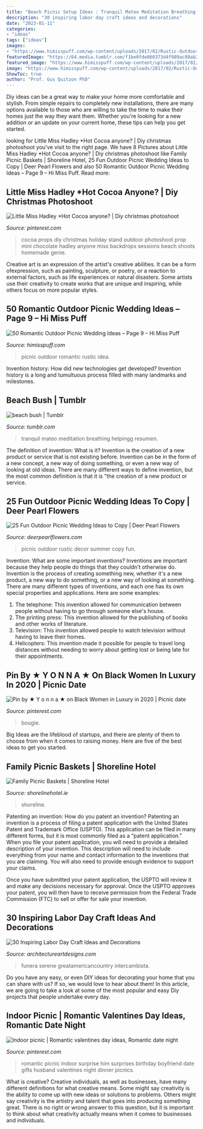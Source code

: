 ```yaml
---
title: "Beach Picnic Setup Ideas : Tranquil Mateo Meditation Breathing Helpingg Resumen"
description: "30 inspiring labor day craft ideas and decorations"
date: "2023-01-11"
categories:
- "ideas"
tags: ["ideas"]
images:
- "https://www.himisspuff.com/wp-content/uploads/2017/02/Rustic-Outdoor-Picnic-Wedding-Ideas-42.jpg"
featuredImage: "https://64.media.tumblr.com/f1be0fde860373d4f989ac80ab20f653/tumblr_pb2nk7fXqa1xnzt25o1_1280.jpg"
featured_image: "https://www.himisspuff.com/wp-content/uploads/2017/02/Rustic-Outdoor-Picnic-Wedding-Ideas-42.jpg"
image: "https://www.himisspuff.com/wp-content/uploads/2017/02/Rustic-Outdoor-Picnic-Wedding-Ideas-42.jpg"
ShowToc: true
author: "Prof. Gus Quitzon PhD"
---
```



Diy ideas can be a great way to make your home more comfortable and stylish. From simple repairs to completely new installations, there are many options available to those who are willing to take the time to make their homes just the way they want them. Whether you're looking for a new addition or an update on your current home, these tips can help you get started.

	

		
looking for Little Miss Hadley *Hot Cocoa anyone? | Diy christmas photoshoot you've visit to the right page. We have 8 Pictures about Little Miss Hadley *Hot Cocoa anyone? | Diy christmas photoshoot like Family Picnic Baskets | Shoreline Hotel, 25 Fun Outdoor Picnic Wedding Ideas to Copy | Deer Pearl Flowers and also 50 Romantic Outdoor Picnic Wedding Ideas – Page 9 – Hi Miss Puff. Read more:
		
    
## Little Miss Hadley *Hot Cocoa Anyone? | Diy Christmas Photoshoot

<img loading=lazy src="https://i.pinimg.com/736x/19/07/9b/19079b977283f9f9b9560b9aef2cf92f--diy-photo-props-holiday-photography.jpg" onerror="this.onerror=null;this.src='https://tse1.mm.bing.net/th?id=OIP.GUZTK0ji6SyBtEZ30LNNFAHaKr&amp;pid=15.1';" alt="Little Miss Hadley *Hot Cocoa anyone? | Diy christmas photoshoot">

_Source: pinterest.com_

>cocoa props diy christmas holiday stand outdoor photoshoot prop mini chocolate hadley anyone miss backdrops sessions beach shoots homemade genie. 

	

Creative art is an expression of the artist's creative abilities. It can be a form ofexpression, such as painting, sculpture, or poetry, or a reaction to external factors, such as life experiences or natural disasters. Some artists use their creativity to create works that are unique and inspiring, while others focus on more popular styles.

    
## 50 Romantic Outdoor Picnic Wedding Ideas – Page 9 – Hi Miss Puff

<img loading=lazy src="https://www.himisspuff.com/wp-content/uploads/2017/02/Rustic-Outdoor-Picnic-Wedding-Ideas-42.jpg" onerror="this.onerror=null;this.src='https://tse2.mm.bing.net/th?id=OIP.wfIyhLfeI2Yza9nw0V5wnwHaLG&amp;pid=15.1';" alt="50 Romantic Outdoor Picnic Wedding Ideas – Page 9 – Hi Miss Puff">

_Source: himisspuff.com_

>picnic outdoor romantic rustic idea. 

	

Invention history: How did new technologies get developed?
Invention history is a long and tumultuous process filled with many landmarks and milestones.

    
## Beach Bush | Tumblr

<img loading=lazy src="https://64.media.tumblr.com/f1be0fde860373d4f989ac80ab20f653/tumblr_pb2nk7fXqa1xnzt25o1_1280.jpg" onerror="this.onerror=null;this.src='https://tse3.mm.bing.net/th?id=OIP.2qMDh7mGW7jz5jmYe8Js8QHaE8&amp;pid=15.1';" alt="beach bush | Tumblr">

_Source: tumblr.com_

>tranquil mateo meditation breathing helpingg resumen. 

	

The definition of invention: What is it?
Invention is the creation of a new product or service that is not existing before. Invention can be in the form of a new concept, a new way of doing something, or even a new way of looking at old ideas. There are many different ways to define invention, but the most common definition is that it is "the creation of a new product or service.

    
## 25 Fun Outdoor Picnic Wedding Ideas To Copy | Deer Pearl Flowers

<img loading=lazy src="https://www.deerpearlflowers.com/wp-content/uploads/2017/02/Summer-Outdoor-Picnic-Wedding-Ideas-17.jpg" onerror="this.onerror=null;this.src='https://tse2.mm.bing.net/th?id=OIP.1XM1RLuiEirTpZ4D4m_-_QHaLI&amp;pid=15.1';" alt="25 Fun Outdoor Picnic Wedding Ideas to Copy | Deer Pearl Flowers">

_Source: deerpearlflowers.com_

>picnic outdoor rustic decor summer copy fun. 

	

Invention: What are some important inventions?
Inventions are important because they help people do things that they couldn't otherwise do. Invention is the process of creating something new, whether it's a new product, a new way to do something, or a new way of looking at something. There are many different types of inventions, and each one has its own special properties and applications. Here are some examples: 
1. The telephone: This invention allowed for communication between people without having to go through someone else's house.
2. The printing press: This invention allowed for the publishing of books and other works of literature.
3. Television: This invention allowed people to watch television without having to leave their homes.
4. Helicopters: This invention made it possible for people to travel long distances without needing to worry about getting lost or being late for their appointments.

    
## Pin By ★ Y O N N A ★ On Black Women In Luxury In 2020 | Picnic Date

<img loading=lazy src="https://i.pinimg.com/736x/81/38/d1/8138d127c89c38efa3d52b523d22c3ba.jpg" onerror="this.onerror=null;this.src='https://tse1.mm.bing.net/th?id=OIP.roLbO_pDbyc-5Y_DN1schAHaJ3&amp;pid=15.1';" alt="Pin by ★ Y o n n a ★ on Black Women in Luxury in 2020 | Picnic date">

_Source: pinterest.com_

>bougie. 

	

Big Ideas are the lifeblood of startups, and there are plenty of them to choose from when it comes to raising money. Here are five of the best ideas to get you started.

    
## Family Picnic Baskets | Shoreline Hotel

<img loading=lazy src="https://scdn.aro.ie/Sites/50/watersidehousehotel/uploads/images/headerimagessecondary43/secondarylargeimage26/Shoreline_Hotel_Picnic2.jpg" onerror="this.onerror=null;this.src='https://tse4.mm.bing.net/th?id=OIP.0aTAx6JI4il_dRWou99RSgHaHa&amp;pid=15.1';" alt="Family Picnic Baskets | Shoreline Hotel">

_Source: shorelinehotel.ie_

>shoreline. 

	

Patenting an invention: How do you patent an invention?
Patenting an invention is a process of filing a patent application with the United States Patent and Trademark Office (USPTO). This application can be filed in many different forms, but it is most commonly filed as a “patent application.”
When you file your patent application, you will need to provide a detailed description of your invention. This description will need to include everything from your name and contact information to the inventions that you are claiming. You will also need to provide enough evidence to support your claims.

Once you have submitted your patent application, the USPTO will review it and make any decisions necessary for approval. Once the USPTO approves your patent, you will then have to receive permission from the Federal Trade Commission (FTC) to sell or offer for sale your invention.

    
## 30 Inspiring Labor Day Craft Ideas And Decorations

<img loading=lazy src="https://www.architectureartdesigns.com/wp-content/uploads/2013/08/441-600x450.jpg" onerror="this.onerror=null;this.src='https://tse2.mm.bing.net/th?id=OIP.skorl5np3prT7x9tbzCyzwHaFj&amp;pid=15.1';" alt="30 Inspiring Labor Day Craft Ideas and Decorations">

_Source: architectureartdesigns.com_

>funera serene greatamericancountry intercambista. 

	

Do you have any easy, or even DIY ideas for decorating your home that you can share with us? If so, we would love to hear about them! In this article, we are going to take a look at some of the most popular and easy Diy projects that people undertake every day.

    
## Indoor Picnic | Romantic Valentines Day Ideas, Romantic Date Night

<img loading=lazy src="https://i.pinimg.com/736x/fb/94/71/fb9471203fbfad27fa5ca5b101d6b0b0.jpg" onerror="this.onerror=null;this.src='https://tse3.mm.bing.net/th?id=OIP.mSGPZdSDV9vcbvmH8DoENgHaFj&amp;pid=15.1';" alt="Indoor picnic | Romantic valentines day ideas, Romantic date night">

_Source: pinterest.com_

>romantic picnic indoor surprise him surprises birthday boyfriend date gifts husband valentines night dinner picnics. 

	

What is creative?
Creative individuals, as well as businesses, have many different definitions for what creative means. Some might say creativity is the ability to come up with new ideas or solutions to problems. Others might say creativity is the artistry and talent that goes into producing something great. There is no right or wrong answer to this question, but it is important to think about what creativity actually means when it comes to businesses and individuals.

